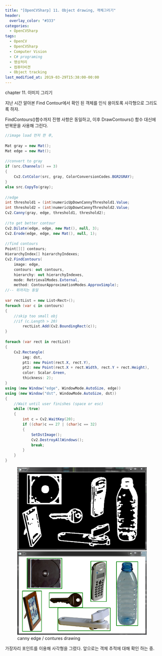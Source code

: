 ```yaml
---
title: "[OpenCVSharp] 11. Object drawing, 객체그리기"
header:
  overlay_color: "#333"
categories:
  - OpenCVSharp  
tags:
  - OpenCV
  - OpenCVSharp
  - Computer Vision
  - C# programing
  - 영상처리
  - 컴퓨터비젼
  - Object tracking
last_modified_at: 2019-03-29T15:38:00-00:00
---
```


chapter 11. 이미지 그리기

지난 시간 알아본 Find Contour에서 확인 된 객체를 인식 용이토록 사각형으로 그리도록 하자.

FindContours()함수까지 진행 사항은 동일하고, 이후 DrawContours() 함수 대신에 반복문을 사용해 그린다.

```cs
//image load 먼저 한 후,

Mat gray = new Mat();
Mat edge = new Mat();

//convert to gray            
if (src.Channels() == 3)
{
    Cv2.CvtColor(src, gray, ColorConversionCodes.BGR2GRAY);
}
else src.CopyTo(gray);

//edge
int threshold1 = (int)numericUpDownCannyThreshold1.Value;
int threshold2 = (int)numericUpDownCannyThreshold2.Value;
Cv2.Canny(gray, edge, threshold1, threshold2);

//to get better contour
Cv2.Dilate(edge, edge, new Mat(), null, 3);
Cv2.Erode(edge, edge, new Mat(), null, 1);

//find contours
Point[][] contours;
HierarchyIndex[] hierarchyIndexes;
Cv2.FindContours(
    image: edge,
    contours: out contours,
    hierarchy: out hierarchyIndexes,
    mode: RetrievalModes.External,
    method: ContourApproximationModes.ApproxSimple);
//-- 위까지는 동일

var rectList = new List<Rect>();
foreach (var c in contours)
{
    //skip too small obj
    //if (c.Length > 20)
        rectList.Add(Cv2.BoundingRect(c));
}

foreach (var rect in rectList)
{
    Cv2.Rectangle(
        img: dst,
        pt1: new Point(rect.X, rect.Y),
        pt2: new Point(rect.X + rect.Width, rect.Y + rect.Height),
        color: Scalar.Green,
        thickness: 2);
}                                             
using (new Window("edge", WindowMode.AutoSize, edge))
using (new Window("dst", WindowMode.AutoSize, dst))
{
    //Wait until user finishes (space or esc)
    while (true)
    {
        int c = Cv2.WaitKey(20);
        if ((char)c == 27 | (char)c == 32)
        {
            SetDstImage();
            Cv2.DestroyAllWindows();
            break;
        }
    }
}
```

<figure class="half">
    <img src="/assets/images/opencvsharp-study-11_1.png">
    <img src="/assets/images/opencvsharp-study-11_2.png">    
    <figcaption>canny edge / contures drawing</figcaption>
</figure>

가장자리 포인트를 이용해 사각형을 그렸다. 앞으로는 객체 추적에 대해 확인 하는 중.

